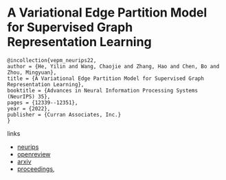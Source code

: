 # A Variational Edge Partition Model for Supervised Graph Representation Learning

```
@incollection{vepm_neurips22,
author = {He, Yilin and Wang, Chaojie and Zhang, Hao and Chen, Bo and Zhou, Mingyuan},
title = {A Variational Edge Partition Model for Supervised Graph Representation Learning},
booktitle = {Advances in Neural Information Processing Systems (NeurIPS) 35},
pages = {12339--12351},
year = {2022},
publisher = {Curran Associates, Inc.}
}
```

links
- [neurips](https://nips.cc/Conferences/2022/Schedule?showEvent=53695)
- [openreview](https://openreview.net/forum?id=PfStAhJ2t1g)
- [arxiv](https://arxiv.org/abs/2202.03233)
- [proceedings](https://papers.nips.cc//paper_files/paper/2022/hash/4ffbfbcf4ad7304d57158b046525e46c-Abstract-Conference.html),
